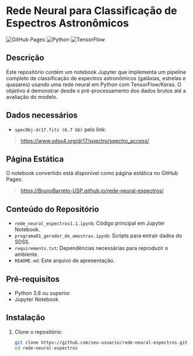 # Rede Neural para Classificação de Espectros Astronômicos

![GitHub Pages](https://img.shields.io/badge/GitHub%20Pages-Disponível-blue) ![Python](https://img.shields.io/badge/Python-3.8%2B-blue) ![TensorFlow](https://img.shields.io/badge/TensorFlow-2.x-orange)

## Descrição
Este repositório contém um notebook Jupyter que implementa um pipeline completo de classificação de espectros astronômicos (galáxias, estrelas e quasares) usando uma rede neural em Python com TensorFlow/Keras. O objetivo é demonstrar desde o pré-processamento dos dados brutos até a avaliação do modelo.

## Dados necessários
- `specObj-dr17.fits (6.7 Gb)` pelo link:
> https://www.sdss4.org/dr17/spectro/spectro_access/

## Página Estática
O notebook convertido está disponível como página estática no GitHub Pages:

> https://BrunoBarreto-USP.github.io/rede-neural-espectros/

## Conteúdo do Repositório
- `rede_neural_espectros1.1.ipynb`: Código principal em Jupyter Notebook.  
- `programa01_gerador_de_amostras.ipynb`: Scripts para extrair dados do SDSS.  
- `requirements.txt`: Dependências necessárias para reproduzir o ambiente.  
- `README.md`: Este arquivo de apresentação.

## Pré-requisitos
- Python 3.8 ou superior  
- Jupyter Notebook  

## Instalação
1. Clone o repositório:  
   ```bash
   git clone https://github.com/seu-usuario/rede-neural-espectros.git
   cd rede-neural-espectros
